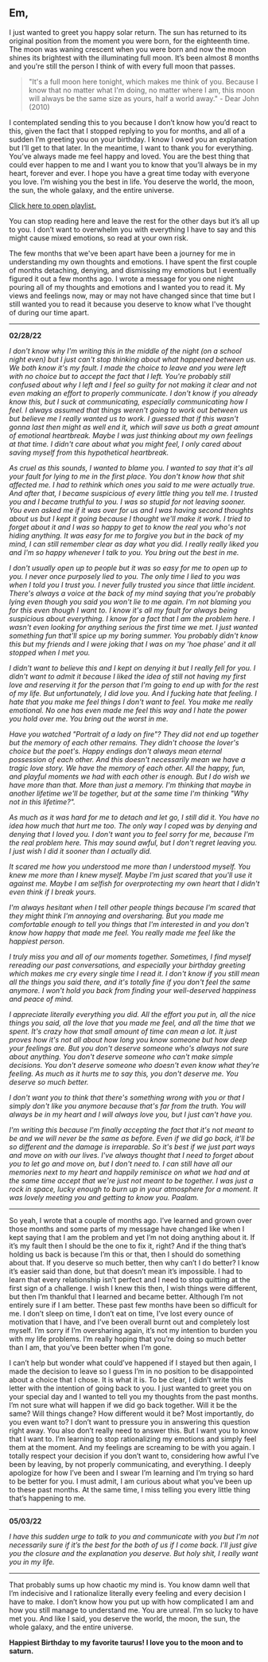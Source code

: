 ## **Em,**

I just wanted to greet you happy solar return. The sun has returned to its original position from the moment you were born, for the eighteenth time. The moon was waning crescent when you were born and now the moon shines its brightest with the illuminating full moon. It’s been almost 8 months and you're still the person I think of with every full moon that passes.

> "It's a full moon here tonight, which makes me think of you. Because I know that no matter what I'm doing, no matter where I am, this moon will always be the same size as yours, half a world away." - Dear John (2010)

I contemplated sending this to you because I don’t know how you’d react to this, given the fact that I stopped replying to you for months, and all of a sudden I’m greeting you on your birthday. I know I owed you an explanation but I’ll get to that later. In the meantime, I want to thank you for everything. You’ve always made me feel happy and loved. You are the best thing that could ever happen to me and I want you to know that you’ll always be in my heart, forever and ever. I hope you have a great time today with everyone you love. I’m wishing you the best in life. You deserve the world, the moon, the sun, the whole galaxy, and the entire universe.

[Click here to open playlist.](https://open.spotify.com/playlist/5aZbP8pGsPGojuWO61yvEu?si=cc30e637ed514d0f&pt=2a100e122f78b73f7354241c18cd8956)


You can stop reading here and leave the rest for the other days but it’s all up to you. I don’t want to overwhelm you with everything I have to say and this might cause mixed emotions, so read at your own risk. 
  
The few months that we've been apart have been a journey for me in understanding my own thoughts and emotions. I have spent the first couple of months detaching, denying, and dismissing my emotions but I eventually figured it out a few months ago. I wrote a message for you one night pouring all of my thoughts and emotions and I wanted you to read it. My views and feelings now, may or may not have changed since that time but I still wanted you to read it because you deserve to know what I've thought of during our time apart.

-------------------

**02/28/22**

*I don't know why I'm writing this in the middle of the night (on a school night even) but I just can't stop thinking about what happened between us. We both know it's my fault. I made the choice to leave and you were left with no choice but to accept the fact that I left. You're probably still confused about why I left and I feel so guilty for not making it clear and not even making an effort to properly communicate. I don't know if you already know this, but I suck at communicating, especially communicating how I feel. I always assumed that things weren't going to work out between us but believe me I really wanted us to work. I guessed that if this wasn't gonna last then might as well end it, which will save us both a great amount of emotional heartbreak. Maybe I was just thinking about my own feelings at that time. I didn't care about what you might feel, I only cared about saving myself from this hypothetical heartbreak.*

*As cruel as this sounds, I wanted to blame you. I wanted to say that it's all your fault for lying to me in the first place. You don't know how that shit affected me. I had to rethink which ones you said to me were actually true. And after that, I became suspicious of every little thing you tell me. I trusted you and I became truthful to you. I was so stupid for not leaving sooner. You even asked me if it was over for us and I was having second thoughts about us but I kept it going because I thought we'll make it work. I tried to forget about it and I was so happy to get to know the real you who's not hiding anything. It was easy for me to forgive you but in the back of my mind, I can still remember clear as day what you did. I really really liked you and I'm so happy whenever I talk to you. You bring out the best in me.*

*I don't usually open up to people but it was so easy for me to open up to you. I never once purposely lied to you. The only time I lied to you was when I told you I trust you. I never fully trusted you since that little incident. There's always a voice at the back of my mind saying that you're probably lying even though you said you won't lie to me again. I'm not blaming you for this even though I want to. I know it's all my fault for always being suspicious about everything. I know for a fact that I am the problem here. I wasn't even looking for anything serious the first time we met. I just wanted something fun that'll spice up my boring summer. You probably didn't know this but my friends and I were joking that I was on my 'hoe phase' and it all stopped when I met you.*

*I didn't want to believe this and I kept on denying it but I really fell for you. I didn't want to admit it because I liked the idea of still not having my first love and reserving it for the person that I'm going to end up with for the rest of my life. But unfortunately, I did love you. And I fucking hate that feeling. I hate that you make me feel things I don't want to feel. You make me really emotional. No one has even made me feel this way and I hate the power you hold over me. You bring out the worst in me.*

*Have you watched "Portrait of a lady on fire"? They did not end up together but the memory of each other remains. They didn't choose the lover's choice but the poet's. Happy endings don't always mean eternal possession of each other. And this doesn't necessarily mean we have a tragic love story. We have the memory of each other. All the happy, fun, and playful moments we had with each other is enough. But I do wish we have more than that. More than just a memory. I'm thinking that maybe in another lifetime we'll be together, but at the same time I'm thinking "Why not in this lifetime?".*

*As much as it was hard for me to detach and let go, I still did it. You have no idea how much that hurt me too. The only way I coped was by denying and denying that I loved you. I don't want you to feel sorry for me, because I'm the real problem here. This may sound awful, but I don't regret leaving you. I just wish I did it sooner than I actually did.*

*It scared me how you understood me more than I understood myself. You knew me more than I knew myself. Maybe I'm just scared that you'll use it against me. Maybe I am selfish for overprotecting my own heart that I didn't even think if I break yours.*

*I'm always hesitant when I tell other people things because I'm scared that they might think I'm annoying and oversharing. But you made me comfortable enough to tell you things that I'm interested in and you don't know how happy that made me feel. You really made me feel like the happiest person.*

*I truly miss you and all of our moments together. Sometimes, I find myself rereading our past conversations, and especially your birthday greeting which makes me cry every single time I read it. I don't know if you still mean all the things you said there, and it's totally fine if you don't feel the same anymore. I won't hold you back from finding your well-deserved happiness and peace of mind.*

*I appreciate literally everything you did. All the effort you put in, all the nice things you said, all the love that you made me feel, and all the time that we spent. It's crazy how that small amount of time can mean a lot. It just proves how it's not all about how long you know someone but how deep your feelings are.*
*But you don't deserve someone who's always not sure about anything. You don't deserve someone who can't make simple decisions. You don't deserve someone who doesn't even know what they're feeling. As much as it hurts me to say this, you don't deserve me. You deserve so much better.*

*I don't want you to think that there's something wrong with you or that I simply don't like you anymore because that's far from the truth. You will always be in my heart and I will always love you, but I just can't have you.*

*I'm writing this because I'm finally accepting the fact that it's not meant to be and we will never be the same as before. Even if we did go back, it'll be so different and the damage is irreparable. So it's best if we just part ways and move on with our lives. I've always thought that I need to forget about you to let go and move on, but I don't need to. I can still have all our memories next to my heart and happily reminisce on what we had and at the same time accept that we're just not meant to be together. I was just a rock in space, lucky enough to burn up in your atmosphere for a moment. It was lovely meeting you and getting to know you. Paalam.*

-------------------

So yeah, I wrote that a couple of months ago. I’ve learned and grown over those months and some parts of my message have changed like when I kept saying that I am the problem and yet I’m not doing anything about it. If it’s my fault then I should be the one to fix it, right? And if the thing that’s holding us back is because I’m this or that, then I should do something about that. If you deserve so much better, then why can’t I do better? I know it’s easier said than done, but that doesn’t mean it’s impossible. I had to learn that every relationship isn’t perfect and I need to stop quitting at the first sign of a challenge. I wish I knew this then, I wish things were different, but then I’m thankful that I learned and became better. Although I’m not entirely sure if I am better. These past few months have been so difficult for me. I don’t sleep on time, I don’t eat on time, I’ve lost every ounce of motivation that I have, and I’ve been overall burnt out and completely lost myself. I’m sorry if I’m oversharing again, it’s not my intention to burden you with my life problems. I’m really hoping that you’re doing so much better than I am, that you’ve been better when I’m gone. 

I can’t help but wonder what could’ve happened if I stayed but then again, I made the decision to leave so I guess I’m in no position to be disappointed about a choice that I chose. It is what it is.
To be clear, I didn’t write this letter with the intention of going back to you. I just wanted to greet you on your special day and I wanted to tell you my thoughts from the past months. I’m not sure what will happen if we did go back together. Will it be the same? Will things change? How different would it be? Most importantly, do you even want to? I don’t want to pressure you in answering this question right away. You also don’t really need to answer this. But I want you to know that I want to. I’m learning to stop rationalizing my emotions and simply feel them at the moment. And my feelings are screaming to be with you again. I totally respect your decision if you don’t want to, considering how awful I’ve been by leaving, by not properly communicating, and everything. I deeply apologize for how I’ve been and I swear I’m learning and I’m trying so hard to be better for you. I must admit, I am curious about what you’ve been up to these past months. At the same time, I miss telling you every little thing that’s happening to me.

-------------------

**05/03/22**

*I have this sudden urge to talk to you and communicate with you but I’m not necessarily sure if it’s the best for the both of us if I come back. I’ll just give you the closure and the explanation you deserve. But holy shit, I really want you in my life.*

-------------------


That probably sums up how chaotic my mind is. You know damn well that I’m indecisive and I rationalize literally every feeling and every decision I have to make. I don’t know how you put up with how complicated I am and how you still manage to understand me. You are unreal. I’m so lucky to have met you. And like I said, you deserve the world, the moon, the sun, the whole galaxy, and the entire universe.

**Happiest Birthday to my favorite taurus! I love you to the moon and to saturn.**

